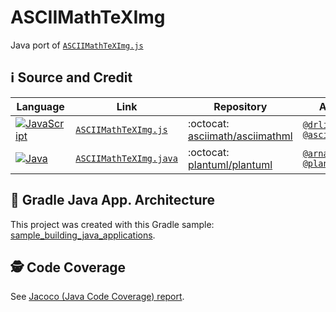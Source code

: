 # ASCIIMathTeXImg
Java port of [`ASCIIMathTeXImg.js`](https://github.com/asciimath/asciimathml/blob/master/asciimath-based/ASCIIMathTeXImg.js)

## ℹ️ Source and Credit

| Language | Link | Repository | Author |
| -------- | ---- | ---------- | ------ |
| [![JavaScript](https://img.shields.io/badge/javascript-%23323330.svg?style=for-the-badge&logo=javascript&logoColor=%23F7DF1E)](https://github.com/asciimath/asciimathml/blob/master/asciimath-based/ASCIIMathTeXImg.js) | [`ASCIIMathTeXImg.js`](https://github.com/asciimath/asciimathml/blob/master/asciimath-based/ASCIIMathTeXImg.js) | :octocat: [asciimath/asciimathml](https://github.com/asciimath/asciimathml/) | [`@drlippman`](https://github.com/drlippman)<br>[`@asciimath`](https://github.com/asciimath)  |
| [![Java](https://img.shields.io/badge/java-%23ED8B00.svg?style=for-the-badge&logo=openjdk&logoColor=white)](https://github.com/plantuml/plantuml/blob/master/src/net/sourceforge/plantuml/math/ASCIIMathTeXImg.java) | [`ASCIIMathTeXImg.java`](https://github.com/plantuml/plantuml/blob/master/src/net/sourceforge/plantuml/math/ASCIIMathTeXImg.java) | :octocat: [plantuml/plantuml](https://github.com/plantuml/plantuml) | [`@arnaudroques`](https://github.com/arnaudroques)<br>[`@plantuml`](https://github.com/plantuml)  |

## 🐘 Gradle Java App. Architecture
This project was created with this Gradle sample: [sample_building_java_applications](https://docs.gradle.org/current/samples/sample_building_java_applications.html).

## 🕵️ Code Coverage 
See [Jacoco (Java Code Coverage) report](docs/jacocoSummary.md).
